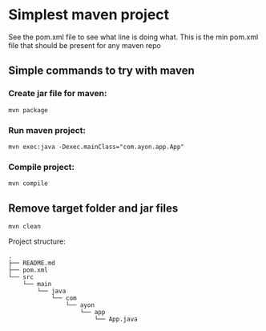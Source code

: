 # Simplest maven project

See the pom.xml file to see what line is doing what. This is the min pom.xml file that should be present for any maven repo

## Simple commands to try with maven

### Create jar file for maven:
```
mvn package
```

### Run maven project:
```
mvn exec:java -Dexec.mainClass="com.ayon.app.App"
```

### Compile project:
```
mvn compile
```

## Remove target folder and jar files
```
mvn clean
```

Project structure:
```
.
├── README.md
├── pom.xml
└── src
    └── main
        └── java
            └── com
                └── ayon
                    └── app
                        └── App.java
```
